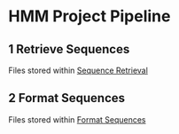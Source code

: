 # HMM Project Pipeline

## 1 Retrieve Sequences
Files stored within [Sequence Retrieval](https://github.com/MaudeDavidLab/hmm-project/tree/master/Sequence%20Retrieval)  

## 2 Format Sequences
Files stored within [Format Sequences](https://github.com/MaudeDavidLab/hmm-project/tree/master/Format%20Sequences)
